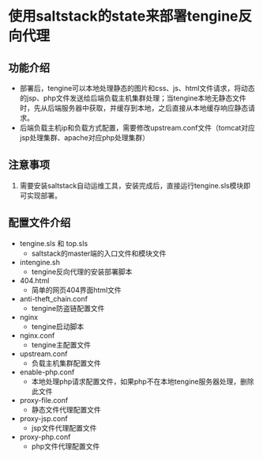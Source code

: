 # 使用saltstack的state来部署tengine反向代理
## 功能介绍
- 部署后，tengine可以本地处理静态的图片和css、js、html文件请求，将动态的jsp、php文件发送给后端负载主机集群处理；当tengine本地无静态文件时，先从后端服务器中获取，并缓存到本地，之后直接从本地缓存响应静态请求。
- 后端负载主机ip和负载方式配置，需要修改upstream.conf文件（tomcat对应jsp处理集群、apache对应php处理集群）

## 注意事项
1. 需要安装saltstack自动运维工具，安装完成后，直接运行tengine.sls模块即可实现部署。

## 配置文件介绍
- tengine.sls 和 top.sls
   - saltstack的master端的入口文件和模块文件
- intengine.sh
   - tengine反向代理的安装部署脚本
- 404.html
   - 简单的网页404界面html文件
- anti-theft_chain.conf
   - tengine防盗链配置文件
- nginx
   - tengine启动脚本
- nginx.conf
   - tengine主配置文件
- upstream.conf
   - 负载主机集群配置文件
- enable-php.conf
   - 本地处理php请求配置文件，如果php不在本地tengine服务器处理，删除此文件
- proxy-file.conf
   - 静态文件代理配置文件
- proxy-jsp.conf
   - jsp文件代理配置文件
- proxy-php.conf
   - php文件代理配置文件
